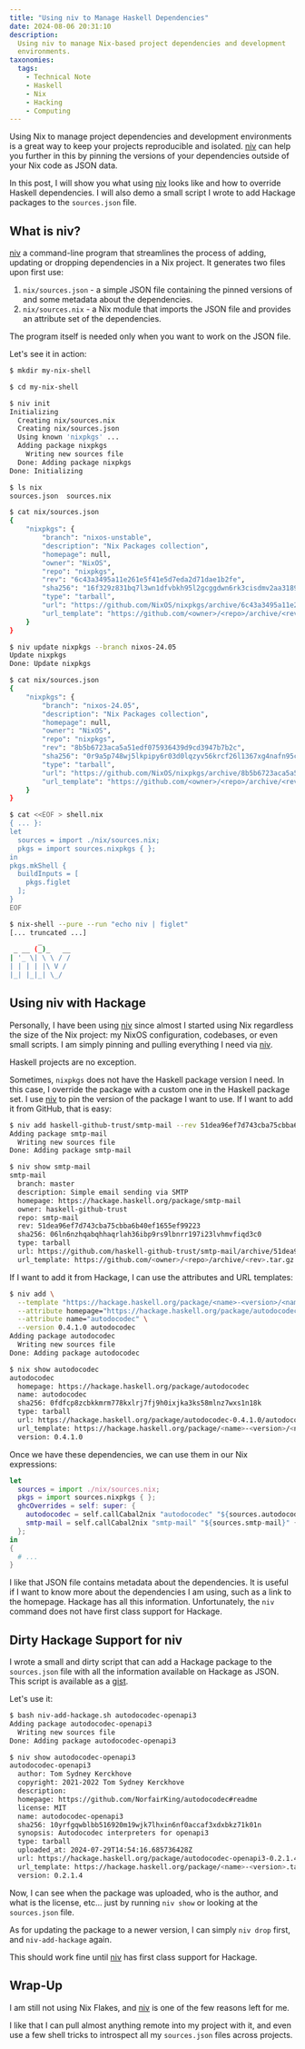 ```yaml
---
title: "Using niv to Manage Haskell Dependencies"
date: 2024-08-06 20:31:10
description:
  Using niv to manage Nix-based project dependencies and development
  environments.
taxonomies:
  tags:
    - Technical Note
    - Haskell
    - Nix
    - Hacking
    - Computing
---
```


Using Nix to manage project dependencies and development environments is a great
way to keep your projects reproducible and isolated. [niv] can help you further
in this by pinning the versions of your dependencies outside of your Nix code as
JSON data.

In this post, I will show you what using [niv] looks like and how to override
Haskell dependencies. I will also demo a small script I wrote to add Hackage
packages to the `sources.json` file.

<!--more-->

## What is niv?

[niv] a command-line program that streamlines the process of adding, updating or
dropping dependencies in a Nix project. It generates two files upon first use:

1. `nix/sources.json` - a simple JSON file containing the pinned versions of and
   some metadata about the dependencies.
2. `nix/sources.nix` - a Nix module that imports the JSON file and provides an
   attribute set of the dependencies.

The program itself is needed only when you want to work on the JSON file.

Let's see it in action:

```sh
$ mkdir my-nix-shell

$ cd my-nix-shell

$ niv init
Initializing
  Creating nix/sources.nix
  Creating nix/sources.json
  Using known 'nixpkgs' ...
  Adding package nixpkgs
    Writing new sources file
  Done: Adding package nixpkgs
Done: Initializing

$ ls nix
sources.json  sources.nix

$ cat nix/sources.json
{
    "nixpkgs": {
        "branch": "nixos-unstable",
        "description": "Nix Packages collection",
        "homepage": null,
        "owner": "NixOS",
        "repo": "nixpkgs",
        "rev": "6c43a3495a11e261e5f41e5d7eda2d71dae1b2fe",
        "sha256": "16f329z831bq7l3wn1dfvbkh95l2gcggdwn6rk3cisdmv2aa3189",
        "type": "tarball",
        "url": "https://github.com/NixOS/nixpkgs/archive/6c43a3495a11e261e5f41e5d7eda2d71dae1b2fe.tar.gz",
        "url_template": "https://github.com/<owner>/<repo>/archive/<rev>.tar.gz"
    }
}

$ niv update nixpkgs --branch nixos-24.05
Update nixpkgs
Done: Update nixpkgs

$ cat nix/sources.json
{
    "nixpkgs": {
        "branch": "nixos-24.05",
        "description": "Nix Packages collection",
        "homepage": null,
        "owner": "NixOS",
        "repo": "nixpkgs",
        "rev": "8b5b6723aca5a51edf075936439d9cd3947b7b2c",
        "sha256": "0r9a5p748wj5lkpipy6r03d0lqzyv56krcf26l1367xg4nafn95c",
        "type": "tarball",
        "url": "https://github.com/NixOS/nixpkgs/archive/8b5b6723aca5a51edf075936439d9cd3947b7b2c.tar.gz",
        "url_template": "https://github.com/<owner>/<repo>/archive/<rev>.tar.gz"
    }
}

$ cat <<EOF > shell.nix
{ ... }:
let
  sources = import ./nix/sources.nix;
  pkgs = import sources.nixpkgs { };
in
pkgs.mkShell {
  buildInputs = [
    pkgs.figlet
  ];
}
EOF

$ nix-shell --pure --run "echo niv | figlet"
[... truncated ...]
       _
 _ __ (_)_   __
| '_ \| \ \ / /
| | | | |\ V /
|_| |_|_| \_/
```

## Using niv with Hackage

Personally, I have been using [niv] since almost I started using Nix regardless
the size of the Nix project: my NixOS configuration, codebases, or even small
scripts. I am simply pinning and pulling everything I need via [niv].

Haskell projects are no exception.

Sometimes, `nixpkgs` does not have the Haskell package version I need. In this
case, I override the package with a custom one in the Haskell package set. I use
[niv] to pin the version of the package I want to use. If I want to add it from
GitHub, that is easy:

```sh
$ niv add haskell-github-trust/smtp-mail --rev 51dea96ef7d743cba75cbba6b40ef1655ef99223
Adding package smtp-mail
  Writing new sources file
Done: Adding package smtp-mail

$ niv show smtp-mail
smtp-mail
  branch: master
  description: Simple email sending via SMTP
  homepage: https://hackage.haskell.org/package/smtp-mail
  owner: haskell-github-trust
  repo: smtp-mail
  rev: 51dea96ef7d743cba75cbba6b40ef1655ef99223
  sha256: 06ln6nzhqabqhhaqrlah36ibp9rs9lbnrr197i23lvhmvfiqd3c0
  type: tarball
  url: https://github.com/haskell-github-trust/smtp-mail/archive/51dea96ef7d743cba75cbba6b40ef1655ef99223.tar.gz
  url_template: https://github.com/<owner>/<repo>/archive/<rev>.tar.gz
```

If I want to add it from Hackage, I can use the attributes and URL templates:

```sh
$ niv add \
  --template "https://hackage.haskell.org/package/<name>-<version>/<name>-<version>.tar.gz" \
  --attribute homepage="https://hackage.haskell.org/package/autodocodec" \
  --attribute name="autodocodec" \
  --version 0.4.1.0 autodocodec
Adding package autodocodec
  Writing new sources file
Done: Adding package autodocodec

$ nix show autodocodec
autodocodec
  homepage: https://hackage.haskell.org/package/autodocodec
  name: autodocodec
  sha256: 0fdfcp8zcbkkmrm778kxlrj7fj9h0ixjka3ks58mlnz7wxs1n18k
  type: tarball
  url: https://hackage.haskell.org/package/autodocodec-0.4.1.0/autodocodec-0.4.1.0.tar.gz
  url_template: https://hackage.haskell.org/package/<name>-<version>/<name>-<version>.tar.gz
  version: 0.4.1.0
```

Once we have these dependencies, we can use them in our Nix expressions:

```nix
let
  sources = import ./nix/sources.nix;
  pkgs = import sources.nixpkgs { };
  ghcOverrides = self: super: {
    autodocodec = self.callCabal2nix "autodocodec" "${sources.autodocodec}" { };
    smtp-mail = self.callCabal2nix "smtp-mail" "${sources.smtp-mail}" { };
  };
in
{
  # ...
}
```

I like that JSON file contains metadata about the dependencies. It is useful if
I want to know more about the dependencies I am using, such as a link to the
homepage. Hackage has all this information. Unfortunately, the `niv` command
does not have first class support for Hackage.

## Dirty Hackage Support for niv

I wrote a small and dirty script that can add a Hackage package to the
`sources.json` file with all the information available on Hackage as JSON. This
script is available as a [gist].

Let's use it:

```sh
$ bash niv-add-hackage.sh autodocodec-openapi3
Adding package autodocodec-openapi3
  Writing new sources file
Done: Adding package autodocodec-openapi3

$ niv show autodocodec-openapi3
autodocodec-openapi3
  author: Tom Sydney Kerckhove
  copyright: 2021-2022 Tom Sydney Kerckhove
  description:
  homepage: https://github.com/NorfairKing/autodocodec#readme
  license: MIT
  name: autodocodec-openapi3
  sha256: 10yrfgqwblbb516920m19wjk7lhxin6nf0accaf3xdxbkz71k01n
  synopsis: Autodocodec interpreters for openapi3
  type: tarball
  uploaded_at: 2024-07-29T14:54:16.685736428Z
  url: https://hackage.haskell.org/package/autodocodec-openapi3-0.2.1.4.tar.gz
  url_template: https://hackage.haskell.org/package/<name>-<version>.tar.gz
  version: 0.2.1.4
```

Now, I can see when the package was uploaded, who is the author, and what is the
license, etc... just by running `niv show` or looking at the `sources.json`
file.

As for updating the package to a newer version, I can simply `niv drop` first,
and `niv-add-hackage` again.

This should work fine until [niv] has first class support for Hackage.

## Wrap-Up

I am still not using Nix Flakes, and [niv] is one of the few reasons left for
me.

I like that I can pull almost anything remote into my project with it, and even
use a few shell tricks to introspect all my `sources.json` files across
projects.

<!-- REFERENCES -->

[gist]: https://gist.github.com/vst/3c16bbdd812f22f0e5dce72918b830f5
[niv]: https://github.com/nmattia/niv

